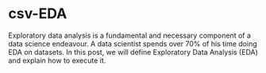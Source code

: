# csv-EDA
Exploratory data analysis is a fundamental and necessary component of a data science endeavour. A data scientist spends over 70% of his time doing EDA on datasets. In this post, we will define Exploratory Data Analysis (EDA) and explain how to execute it.
